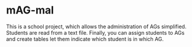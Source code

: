 # mAG-mal
This is a school project, which allows the administration of AGs
simplified. Students are read from a text file. Finally,
you can assign students to AGs and create tables
let them indicate which student is in which AG.